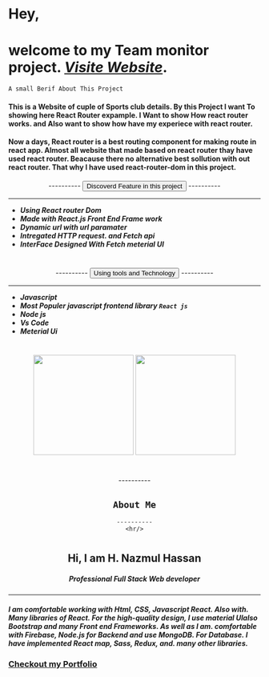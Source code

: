 <!-- # hey ,,, welcome to our website glossy spa and massage center ....
#### on our service we provide the best servcie ..
#### so lets start a journey on our website 
# [website link](https://glossy-saloon-spa.web.app/)

### Thank you .. see you agin -->


# Hey, 
# welcome to my Team monitor project. ***[Visite Website](https://react-router-asnmnt.netlify.app)***.

`A small Berif About This Project`
#### This is a Website of cuple of Sports club details. By this Project I want To showing here React Router expample. I Want to show How react router works. and Also want to show how have my  experiece with react router. 

#### Now a days, React router is a best routing component for making route in react app. Almost all website that made based on react router thay have used react router. Beacause there no alternative best sollution with out react router. That why I have used react-router-dom in this project. 

<div align="center">
    ----------
    <button> Discoverd Feature in this project </button>
    ----------
    <hr/>
 </div>
 
 * ***Using React router Dom***
 * ***Made with React.js Front End Frame work***
 * ***Dynamic url with url paramater***
 * ***Intregated HTTP request. and Fetch api*** 
 * ***InterFace Designed With Fetch meterial UI*** 


 

#
<div align="center">
    ----------
    <button>Using tools and Technology </button>
    ----------
    <hr/>
 </div>
 
 * ***Javascript***
 * ***Most Populer javascript frontend library `React js`***
 * ***Node js***
 * ***Vs Code*** 
 * ***Meterial Ui*** 


 

#



<div align="center">
<img width="200px"  src="https://i.ibb.co/qmQyQ3j/glossy-massag-home-1.jpg" /> 
<img width="200px"  src="https://i.ibb.co/tL73Gq9/glossy-massag-home-admin-3.png" /> 
</div>




#
<div align="center">
    ----------   

## `About Me`

    ----------
    <hr/>
 </div>

#
<div align="center">
    <h2>Hi, I am <b>H. Nazmul Hassan </b> </h2>
    <h5>Professional Full Stack Web developer</h5>
   <hr>
 </div>

#### ***I am comfortable working with Html, CSS, Javascript React. Also with. Many libraries of React. For the high-quality design, I use material UIalso Bootstrap and many Front end Frameworks. As well as I am. comfortable with Firebase, Node.js for Backend and use MongoDB. For Database. I have implemented React map, Sass, Redux, and. many other libraries.***

### [Checkout my Portfolio](https://web-hnazmul.web.app/)
